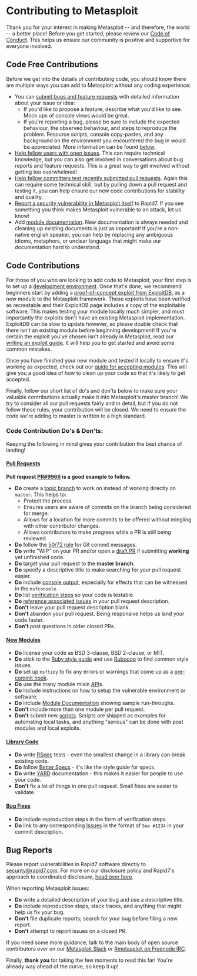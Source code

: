 # Contributing to Metasploit
Thank you for your interest in making Metasploit -- and therefore, the
world -- a better place!  Before you get started, please review our [Code of Conduct](https://github.com/rapid7/metasploit-framework/wiki/Code-Of-Conduct). This helps us ensure our community is positive and supportive for everyone involved. 

## Code Free Contributions 
Before we get into the details of contributing code, you should know there are multiple ways you can add to Metasploit without any coding experience:

 - You can [submit bugs and feature requests](https://github.com/rapid7/metasploit-framework/issues/new/choose) with detailed information about your issue or idea: 
 	- If you'd like to propose a feature, describe what you'd like to see. Mock ups of console views would be great.
 	- If you're reporting a bug, please be sure to include the expected behaviour, the observed behaviour, and steps to reproduce the problem. Resource scripts, console copy-pastes, and any background on the environment you encountered the bug in would be appreciated. More information can be found [below](#bug-reports).
 - [Help fellow users with open issues]. This can require technical knowledge, but you can also get involved in conversations about bug reports and feature requests. This is a great way to get involved without getting too overwhelmed! 
 - [Help fellow committers test recently submitted pull requests](https://github.com/rapid7/metasploit-framework/pulls). Again this can require some technical skill, but by pulling down a pull request and testing it, you can help ensure our new code contributions for stability and quality. 
 - [Report a security vulnerability in Metasploit itself] to Rapid7. If you see something you think makes Metasploit vulnerable to an attack, let us know!  
 - Add [module documentation]. New documentation is always needed and cleaning up existing documents is just as important! If you're a non-native english speaker, you can help by replacing any ambiguous idioms, metaphors, or unclear language that might make our documentation hard to understand. 


## Code Contributions
For those of you who are looking to add code to Metasploit, your first step is to set up a [development environment]. Once that's done, we recommend beginners start by adding a [proof-of-concept exploit from ExploitDB,](https://www.exploit-db.com/search?verified=true&hasapp=true&nomsf=true) as a new module to the Metasploit framework. These exploits have been verified as recreatable and their ExploitDB page includes a copy of the exploitable software. This makes testing your module locally much simpler, and most importantly the exploits don't have an existing Metasploit implementation. ExploitDB can be slow to update however, so please double check that there isn't an existing module before beginning development! If you're certain the exploit you've chosen isn't already in Metasploit, read our [writing an exploit guide](https://github.com/rapid7/metasploit-framework/wiki/Get-Started-Writing-an-Exploit). It will help you to get started and avoid some common mistakes.

Once you have finished your new module and tested it locally to ensure it's working as expected, check out our [guide for accepting modules](https://github.com/rapid7/metasploit-framework/wiki/Guidelines-for-Accepting-Modules-and-Enhancements#module-additions). This will give you a good idea of how to clean up your code so that it's likely to get accepted.  

Finally, follow our short list of do's and don'ts below to make sure your valuable contributions actually make it into Metasploit's master branch! We try to consider all our pull requests fairly and in detail, but if you do not follow these rules, your contribution
will be closed. We need to ensure the code we're adding to master is written to a high standard.


### Code Contribution Do's & Don'ts:

Keeping the following in mind gives your contribution the best chance of landing!

#### <u>Pull Requests</u>
**Pull request [PR#9966] is a good example to follow.**

* **Do** create a [topic branch] to work on instead of working directly on `master`. This helps to:
	*  Protect the process.
	* Ensures users are aware of commits on the branch being considered for merge.  
	* Allows for a location for more commits to be offered without mingling with other contributor changes.
	* Allows contributors to make progress while a PR is still being reviewed.
* **Do** follow the [50/72 rule] for Git commit messages.
* **Do** write "WIP" on your PR and/or open a [draft PR] if submitting **working** yet unfinished code.
* **Do** target your pull request to the **master branch**.
* **Do** specify a descriptive title to make searching for your pull request easier.
* **Do** include [console output], especially for effects that can be witnessed in the  `msfconsole`.
* **Do** list [verification steps] so your code is testable.
* **Do** [reference associated issues] in your pull request description.
* **Don't** leave your pull request description blank.
* **Don't** abandon your pull request. Being responsive helps us land your code faster.
* **Don't** post questions in older closed PRs.

#### <u>New Modules</u>
* **Do** license your code as BSD 3-clause, BSD 2-clause, or MIT.
* **Do** stick to the [Ruby style guide] and use [Rubocop] to find common style issues.
* **Do** set up `msftidy` to fix any errors or warnings that come up as a [pre-commit hook].
* **Do** use the many module mixin [API]s.
* **Do** include instructions on how to setup the vulnerable environment or software.
* **Do** include [Module Documentation] showing sample run-throughs.
* **Don't** include more than one module per pull request.
* **Don't** submit new [scripts].  Scripts are shipped as examples for automating local tasks, and anything "serious" can be done with post modules and local exploits.

#### <u>Library Code</u>
* **Do** write [RSpec] tests - even the smallest change in a library can break existing code.
* **Do** follow [Better Specs] - it's like the style guide for specs.
* **Do** write [YARD] documentation - this makes it easier for people to use your code.
* **Don't** fix a lot of things in one pull request. Small fixes are easier to validate.

#### <u>Bug Fixes</u>
* **Do** include reproduction steps in the form of verification steps.
* **Do** link to any corresponding [Issues] in the format of `See #1234` in your commit description.

## Bug Reports

Please report vulnerabilities in Rapid7 software directly to security@rapid7.com. For more on our disclosure policy and Rapid7's approach to coordinated disclosure, [head over here](https://www.rapid7.com/security). 

When reporting Metasploit issues:
* **Do** write a detailed description of your bug and use a descriptive title.
* **Do** include reproduction steps, stack traces, and anything that might help us fix your bug.
* **Don't** file duplicate reports; search for your bug before filing a new report.
* **Don't** attempt to report issues on a closed PR.

If you need some more guidance, talk to the main body of open source contributors over on our
[Metasploit Slack] or [#metasploit on Freenode IRC].

Finally, **thank you** for taking the few moments to read this far! You're already way ahead of the
curve, so keep it up!

[Code of Conduct]:https://github.com/rapid7/metasploit-framework/wiki/CODE_OF_CONDUCT.md
[Submit bugs and feature requests]:http://r-7.co/MSF-BUGv1
[Help fellow users with open issues]:https://github.com/rapid7/metasploit-framework/issues
[help fellow committers test recently submitted pull requests]:https://github.com/rapid7/metasploit-framework/pulls
[Report a security vulnerability in Metasploit itself]:https://www.rapid7.com/disclosure.jsp
[development environment]:http://r-7.co/MSF-DEV
[proof-of-concept exploits]:https://www.exploit-db.com/search?verified=true&hasapp=true&nomsf=true
[Ruby style guide]:https://github.com/bbatsov/ruby-style-guide
[Rubocop]:https://rubygems.org/search?query=rubocop
[50/72 rule]:http://tbaggery.com/2008/04/19/a-note-about-git-commit-messages.html
[topic branch]:http://git-scm.com/book/en/Git-Branching-Branching-Workflows#Topic-Branches
[draft PR]:https://help.github.com/en/articles/about-pull-requests#draft-pull-requests
[console output]:https://docs.github.com/en/free-pro-team@latest/github/writing-on-github/creating-and-highlighting-code-blocks#fenced-code-blocks
[verification steps]:https://docs.github.com/en/free-pro-team@latest/github/writing-on-github/basic-writing-and-formatting-syntax#task-lists
[reference associated issues]:https://github.com/blog/1506-closing-issues-via-pull-requests
[PR#9966]:https://github.com/rapid7/metasploit-framework/pull/9966
[pre-commit hook]:https://github.com/rapid7/metasploit-framework/blob/master/tools/dev/pre-commit-hook.rb
[API]:https://rapid7.github.io/metasploit-framework/api
[module documentation]:https://github.com/rapid7/metasploit-framework/wiki/Module-Documentation
[scripts]:https://github.com/rapid7/metasploit-framework/tree/master/scripts
[RSpec]:http://rspec.info
[Better Specs]:http://www.betterspecs.org/
[YARD]:http://yardoc.org
[Issues]:https://github.com/rapid7/metasploit-framework/issues
[Metasploit Slack]:https://www.metasploit.com/slack
[#metasploit on Freenode IRC]:http://webchat.freenode.net/?channels=%23metasploit&uio=d4
